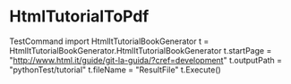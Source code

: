 # HtmlTutorialToPdf
TestCommand
import HtmlItTutorialBookGenerator
t = HtmlItTutorialBookGenerator.HtmlItTutorialBookGenerator
t.startPage = "http://www.html.it/guide/git-la-guida/?cref=development"
t.outputPath = "pythonTest/tutorial"
t.fileName = "ResultFile"
t.Execute()
